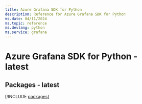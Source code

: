 ```yaml
---
title: Azure Grafana SDK for Python
description: Reference for Azure Grafana SDK for Python
ms.date: 04/11/2024
ms.topic: reference
ms.devlang: python
ms.service: grafana
---
```

# Azure Grafana SDK for Python - latest
## Packages - latest
[!INCLUDE [packages](grafana-index.md)]